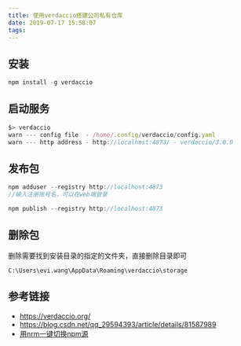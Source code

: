 ```yaml
---
title: 使用verdaccio搭建公司私有仓库
date: 2019-07-17 15:58:07
tags:
---
```


## 安装

```javascript
npm install -g verdaccio
```

## 启动服务

```javascript
$> verdaccio
warn --- config file  - /home/.config/verdaccio/config.yaml
warn --- http address - http://localhost:4873/ - verdaccio/3.0.0
```

## 发布包

```javascript
npm adduser --registry http://localhost:4873
//输入注册账号名，可以在web端登录

npm publish --registry http://localhost:4873
```

## 删除包

删除需要找到安装目录的指定的文件夹，直接删除目录即可
```
C:\Users\evi.wang\AppData\Roaming\verdaccio\storage
```


## 参考链接
- https://verdaccio.org/
- https://blog.csdn.net/qq_29594393/article/details/81587989
- [用nrm一键切换npm源](https://www.cnblogs.com/wangmeijian/p/7072053.html)